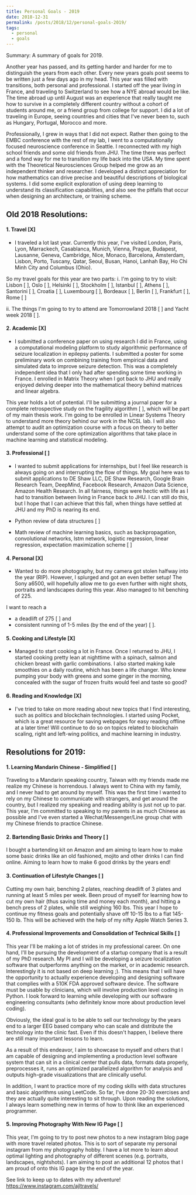 ```yaml
---
title: Personal Goals - 2019
date: 2018-12-31
permalink: /posts/2018/12/personal-goals-2019/
tags:
  - personal
  - goals
---
```


Summary: A summary of goals for 2019.

Another year has passed, and its getting harder and harder for me to distinguish the years from each other. Every new years goals post seems to be written just a few days ago in my head. This year was filled with transitions, both personal and professional. I started off the year living in France, and traveling to Switzerland to see how a NYE abroad would be like. The time abroad up until August was an experience that really taught me how to survive in a completely different country without a cohort of students around me, or a friend group from college for support. I did a lot of traveling in Europe, seeing countries and cities that I've never been to, such as Hungary, Portugal, Morocco and more. 

Professionally, I grew in ways that I did not expect. Rather then going to the EMBC conference with the rest of my lab, I went to a computationally focused neuroscience conference in Seattle. I reconnected with my high school friends and some old friends from JHU. The time there was perfect and a fond way for me to transition my life back into the USA. My time spent with the Theoretical Neurosciences Group helped me grow as an independent thinker and researcher. I developed a distinct appreciation for how mathematics can drive precise and beautiful descriptions of biological systems. I did some explicit exploration of using deep learning to understand its classification capabilities, and also see the pitfalls that occur when designing an architecture, or training scheme.

## Old 2018 Resolutions:
#### 1. Travel [X]
- I traveled a lot last year. Currently this year, I've visited London, Paris, Lyon, Marrackech, Casablanca, Munich, Vienna, Prague, Budapest, Lausanne, Geneva, Cambridge, Nice, Monaco, Barcelona, Amsterdam, Lisbon, Porto, Tuscany, Qatar, Seoul, Busan, Hanoi, Lanhah Bay, Ho Chi Minh City and Columbus (Ohio). 

So my travel goals for this year are two parts:
i. I'm going to try to visit:
Lisbon [ ], 
Oslo [ ], 
Helsinki [ ], 
Stockholm [ ], 
Istanbul [ ], 
Athens [ ], 
Santorini [ ],
Croatia [ ], 
Luxembourg [ ], 
Bordeaux [ ], 
Berlin [ ], 
Frankfurt [ ], 
Rome [ ] 

ii. The things I'm going to try to attend are Tomorrowland 2018 [ ] and Yacht week 2018 [ ].

#### 2. Academic [X]
- I submitted a conference paper on using research I did in France, using a computational modeling platform to study algorithmic performance of seizure localization in epilepsy patients. I submitted a poster for some preliminary work on combining training from empirical data and simulated data to improve seizure detection. This was a completely independent idea that I only had after spending some time working in France. I enrolled in Matrix Theory when I got back to JHU and really enjoyed delving deeper into the mathematical theory behind matrices and linear algebra.

This year holds a lot of potential. I'll be submitting a journal paper for a complete retrospective study on the fragility algorithm [ ], which will be part of my main thesis work. I'm going to be enrolled in Linear Systems Theory to understand more theory behind our work in the NCSL lab. I will also attempt to audit an optimization course with a focus on theory to better understand some of the core optimization algorithms that take place in machine learning and statistical modeling.

#### 3. Professional [ ]
- I wanted to submit applications for internships, but I feel like research is always going on and interrupting the flow of things. My goal here was to submit applications to DE Shaw LLC, DE Shaw Research, Google Brain Research Team, DeepMind, Facebook Research, Amazon Data Science, Amazon Health Research. In all fairness, things were hectic with life as I had to transition between living in France back to JHU. I can still do this, but I hope that I can achieve that this fall, when things have settled at JHU and my PhD is nearing its end.

- Python review of data structures [ ]
- Math review of machine learning basics, such as backpropagation, convolutional networks, lstm network, logistic regression, linear regression, expectation maximization scheme [ ]

#### 4. Personal [X]
- Wanted to do more photography, but my camera got stolen halfway into the year (RIP). However, I splurged and got an even better setup! The Sony a6500, will hopefully allow me to go even further with night shots, portraits and landscapes during this year. Also managed to hit benching of 225.

I want to reach a 
- a deadlift of 275 [ ] and 
- consistent running of 1-5 miles (by the end of the year) [ ].

#### 5. Cooking and Lifestyle [X]
- Managed to start cooking a lot in France. Once I returned to JHU, I started cooking pretty lean at nighttime with a spinach, salmon and chicken breast with garlic combinations. I also started making kale smoothies on a daily routine, which has been a life changer. Who knew pumping your body with greens and some ginger in the morning, concealed with the sugar of frozen fruits would feel and taste so good?

#### 6. Reading and Knowledge [X]
- I've tried to take on more reading about new topics that I find interesting, such as politics and blockchain technologies. I started using Pocket, which is a great resource for saving webpages for easy reading offline at a later time! Will continue to do so on topics related to blockchain scaling, right and left-wing politics, and machine learning in industry.

## Resolutions for 2019:
#### 1. Learning Mandarin Chinese - Simplified [ ]
Traveling to a Mandarin speaking country, Taiwan with my friends made me realize my Chinese is horrendous. I always went to China with my family, and I never had to get around by myself. This was the first time I wanted to rely on my Chinese to communicate with strangers, and get around the country, but I realized my speaking and reading ability is just not up to par. This year, I'm committed to speaking to my parents in as much Chinese as possible and I've even started a Wechat/Messenger/Line group chat with my Chinese friends to practice Chinese.

#### 2. Bartending Basic Drinks and Theory [ ]
I bought a bartending kit on Amazon and am aiming to learn how to make some basic drinks like an old fashioned, mojito and other drinks I can find online. Aiming to learn how to make 6 good drinks by the years end!

#### 3. Continuation of Lifestyle Changes [ ]
Cutting my own hair, benching 2 plates, reaching deadlift of 3 plates and running at least 5 miles per week. Been proud of myself for learning how to cut my own hair (thus saving time and money each month), and hitting a bench press of 2 plates, while still weighing 160 lbs. This year I hope to continue my fitness goals and potentially shave off 10-15 lbs to a flat 145-150 lb. This will be achieved with the help of my nifty Apple Watch Series 3.

#### 4. Professional Improvements and Consolidation of Technical Skills [ ]
This year I'll be making a lot of strides in my professional career. On one hand, I'll be pursuing the development of a startup company that is a result of my PhD research. My PI and I will be developing a seizure localization software that outperforms anything on the market, or in academic research. Interestingly it is not based on deep learning ;). This means that I will have the opportunity to actually experience developing and designing software that complies with a 510K FDA approved software device. The software must be usable by clinicians, which will involve production level coding in Python. I look forward to learning while developing with our software engineering consultants (who definitely know more about production level coding). 

Obviously, the ideal goal is to be able to sell our technology by the years end to a larger EEG based company who can scale and distribute the technology into the clinic fast. Even if this doesn't happen, I believe there are still many important lessons to learn.

As a result of this endeavor, I aim to showcase to myself and others that I am capable of designing and implementing a production level software system that can sit in a clinical center that pulls data, formats data properly, preprocesses it, runs an optimized parallelized algorithm for analysis and outputs high-grade visualizations that are clinically useful. 

In addition, I want to practice more of my coding skills with data structures and basic algorithms using LeetCode. So far, I've done 20-30 exercises and they are actually quite interesting to sit through. Upon reading the solutions, I always learn something new in terms of how to think like an experienced programmer.

#### 5. Improving Photography With New IG Page [ ]
This year, I'm going to try to post new photos to a new instagram blog page with more travel related photos. This is to sort of separate my personal instagram from my photography hobby. I have a lot more to learn about optimal lighting and photography of different scenes (e.g. portraits, landscapes, nightshots). I am aiming to post an additional 12 photos that I am proud of onto this IG page by the end of the year.

See link to keep up to dates with my adventure!
https://www.instagram.com/ajltravels/



